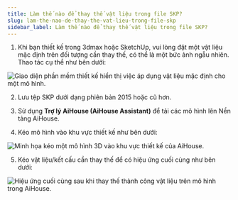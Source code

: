 ```yaml
---
title: Làm thế nào để thay thế vật liệu trong file SKP?
slug: lam-the-nao-de-thay-the-vat-lieu-trong-file-skp
sidebar_label: Làm thế nào để thay thế vật liệu trong file SKP?
---
```


1. Khi bạn thiết kế trong 3dmax hoặc SketchUp, vui lòng đặt một vật liệu mặc định trên đối tượng cần thay thế, có thể là một bức ảnh ngẫu nhiên. Thao tác cụ thể như bên dưới:

![Giao diện phần mềm thiết kế hiển thị việc áp dụng vật liệu mặc định cho một mô hình.](https://storage.googleapis.com/jegavn_kb/images/1573196087585-75913-aW1hZ2U.png)

2. Lưu tệp SKP dưới dạng phiên bản 2015 hoặc cũ hơn.

3. Sử dụng **Trợ lý AiHouse (AiHouse Assistant)** để tải các mô hình lên Nền tảng AiHouse.

4. Kéo mô hình vào khu vực thiết kế như bên dưới:

![Minh họa kéo một mô hình 3D vào khu vực thiết kế của AiHouse.](https://storage.googleapis.com/jegavn_kb/images/1573196302068-88296-aW1hZ2U.png)

5. Kéo vật liệu/kết cấu cần thay thế để có hiệu ứng cuối cùng như bên dưới:

![Hiệu ứng cuối cùng sau khi thay thế thành công vật liệu trên mô hình trong AiHouse.](https://storage.googleapis.com/jegavn_kb/images/1573196346171-22529-aW1hZ2U.png)